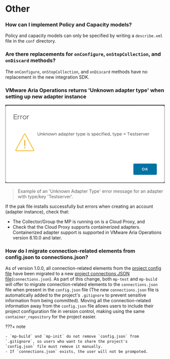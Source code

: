 # Other

### How can I implement Policy and Capacity models?

Policy and capacity models can only be specified by writing a `describe.xml` file in the `conf` directory.


### Are there replacements for  `onConfigure`, `onStopCollection`, and `onDiscard` methods?

The `onConfigure`, `onStopCollection`, and `onDiscard` methods have no replacement in the new integration SDK.


### VMware Aria Operations returns 'Unknown adapter type' when setting up new adapter instance

![Example of an 'Unknown Adapter Type' error message for an adapter with type/key 'Testserver'](../images/unknown_adapter_type.png)
> Example of an 'Unknown Adapter Type' error message for an adapter with type/key 'Testserver'.

If the pak file installs successfully but errors when creating an account (adapter instance), check that:

- The Collector/Group the MP is running on is a Cloud Proxy, and
- Check that the Cloud Proxy supports containerized adapters. Containerized adapter
  support is supported in VMware Aria Operations version 8.10.0 and later.

### How do I migrate connection-related elements from config.json to connections.json?

As of version 1.0.0,
all connection-related elements from the [project config file](../references/project_config.md)
have been migrated to a new
[project connections JSON file](../references/project_connections_config.md)(`connections.json`).
As part of this change, both `mp-test` and `mp-build` will offer to migrate connection-related
elements to the `connections.json` file when present in the `config.json` file
(The new `connections.json` file is automatically added to the project's `.gitignore`
to prevent sensitive information from being committed).
Moving all the connection-related information away from the `config.json` file allows users
to include their project configuration file in version control,
making using the same `container_repository` for the project easier.

???+ note

    - `mp-build` and `mp-init` do not remove `config.json` from `.gitignore`, so users who want to share the project's
    `config.json` file must remove it manually.
    - If `connections.json` exists, the user will not be prompoted.
